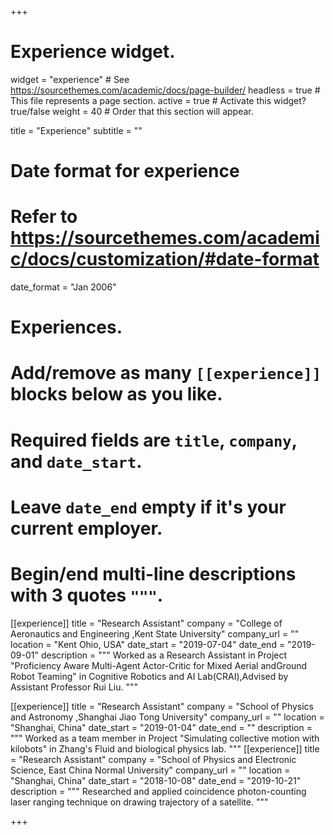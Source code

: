 +++
# Experience widget.
widget = "experience"  # See https://sourcethemes.com/academic/docs/page-builder/
headless = true  # This file represents a page section.
active = true  # Activate this widget? true/false
weight = 40  # Order that this section will appear.

title = "Experience"
subtitle = ""

# Date format for experience
#   Refer to https://sourcethemes.com/academic/docs/customization/#date-format
date_format = "Jan 2006"

# Experiences.
#   Add/remove as many `[[experience]]` blocks below as you like.
#   Required fields are `title`, `company`, and `date_start`.
#   Leave `date_end` empty if it's your current employer.
#   Begin/end multi-line descriptions with 3 quotes `"""`.
[[experience]]
  title = "Research Assistant"
  company = "College of Aeronautics and Engineering ,Kent State University"
  company_url = ""
  location = "Kent Ohio, USA"
  date_start = "2019-07-04"
  date_end = "2019-09-01"
  description = """
  Worked as a Research Assistant in Project "Proficiency  Aware  Multi-Agent  Actor-Critic  for  Mixed  Aerial  andGround  Robot  Teaming" in Cognitive Robotics and AI Lab(CRAI),Advised by Assistant Professor Rui Liu.
  """

[[experience]]
  title = "Research Assistant"
  company = "School of Physics and Astronomy ,Shanghai Jiao Tong University"
  company_url = ""
  location = "Shanghai, China"
  date_start = "2019-01-04"
  date_end = ""
  description = """
  Worked as a team member in Project "Simulating collective motion with kilobots" in Zhang's Fluid and biological physics lab.
  """
[[experience]]
  title = "Research Assistant"
  company = "School of Physics and Electronic Science, East China Normal University"
  company_url = ""
  location = "Shanghai, China"
  date_start = "2018-10-08"
  date_end = "2019-10-21"
  description = """
  Researched and applied coincidence photon-counting laser ranging technique on drawing trajectory of a satellite.
  """  

+++
